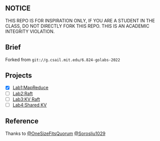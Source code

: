 ## NOTICE

THIS REPO IS FOR INSPIRATION ONLY, IF YOU ARE A STUDENT IN THE CLASS, DO NOT DIRECTLY FORK THIS REPO. THIS IS AN ACADEMIC INTEGRITY VIOLATION.

## Brief

Forked from `git://g.csail.mit.edu/6.824-golabs-2022`

## Projects

- [x] [Lab1:MapReduce](https://pdos.csail.mit.edu/6.824/labs/lab-mr.html)
- [ ] [Lab2:Raft](https://pdos.csail.mit.edu/6.824/labs/lab-raft.html)
- [ ] [Lab3:KV Raft](https://pdos.csail.mit.edu/6.824/labs/lab-kvraft.html)
- [ ] [Lab4:Shared KV](https://pdos.csail.mit.edu/6.824/labs/lab-shard.html)

## Reference

Thanks to [@OneSizeFitsQuorum](https://github.com/OneSizeFitsQuorum/MIT6.824-2021) [@Sorosliu1029](https://github.com/Sorosliu1029/6.824)
